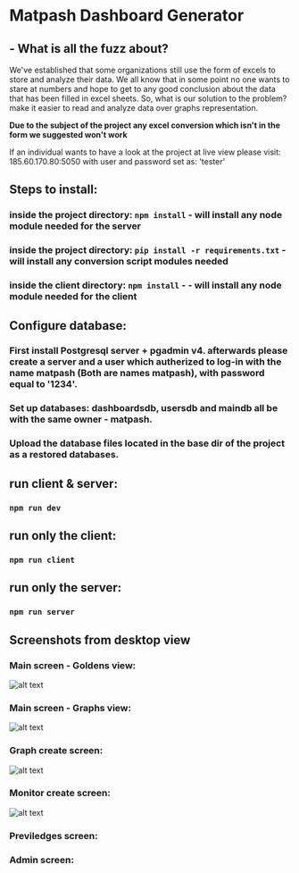 # Matpash Dashboard Generator

## - What is all the fuzz about?
We've established that some organizations still use the form of excels to store and analyze their data. We all know that in some point no one wants to stare at numbers and hope to get to any good conclusion about the data that has been filled in excel sheets.
So, what is our solution to the problem? make it easier to read and analyze data over graphs representation.

**Due to the subject of the project any excel conversion which isn't in the form we suggested won't work**


If an individual wants to have a look at the project at live view please visit: 185.60.170.80:5050 with user and password set as: 'tester'

## Steps to install:
### inside the project directory: `npm install` - will install any node module needed for the server
### inside the project directory: `pip install -r requirements.txt` - will install any conversion script modules needed
### inside the client directory: `npm install` - - will install any node module needed for the client

## Configure database:
### First install Postgresql server + pgadmin v4. afterwards please create a server and a user which autherized to log-in with the name matpash (Both are names matpash), with password equal to '1234'.
### Set up databases: dashboardsdb, usersdb and maindb all be with the same owner - matpash.
### Upload the database files located in the base dir of the project as a restored databases.

## run client & server:
### `npm run dev`

## run only the client:
### `npm run client`

## run only the server:
### `npm run server`


## Screenshots from desktop view
### Main screen - Goldens view:
![alt text](https://github.com/ishaishai/screeenshots/blob/main/matpash/desktop/monitors-main-screen.png?raw=true)


### Main screen - Graphs view:
![alt text](https://github.com/ishaishai/screeenshots/blob/main/matpash/desktop/graphs-main-screen.png?raw=true)

### Graph create screen:
![alt text](https://github.com/ishaishai/screeenshots/blob/main/matpash/desktop/create-graph.png?raw=true)

### Monitor create screen:
![alt text](https://github.com/ishaishai/screeenshots/blob/main/matpash/desktop/create-monitor.png?raw=true)

### Previledges screen:


### Admin screen:

